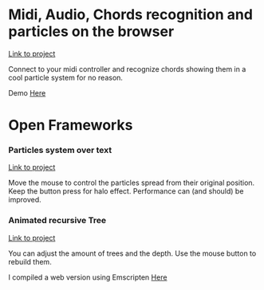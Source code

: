 # Midi, Audio, Chords recognition and particles on the browser

[Link to project](midi-audio-p5js)

Connect to your midi controller and recognize chords showing them in a cool particle system for no reason.

Demo [Here](https://fernandopetrelli.com/experiments/midi-and-audio-in-the-browser)


# Open Frameworks

### Particles system over text

[Link to project](openFrameworks/particles-from-font-controlled-by-mouse)

Move the mouse to control the particles spread from their original position. Keep the button press for halo effect. Performance can (and should) be improved.


### Animated recursive Tree

[Link to project](openFrameworks/recursive-tree-animated)

You can adjust the amount of trees and the depth. Use the mouse button to rebuild them.

I compiled a web version using Emscripten [Here](https://fernandopetrelli.com/experiments/recursive-trees-and-webassembly)